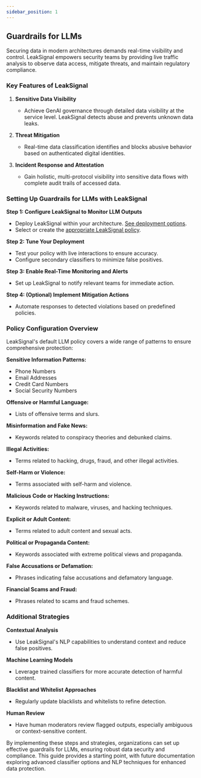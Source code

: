 ```yaml
---
sidebar_position: 1
---
```


## Guardrails for LLMs

Securing data in modern architectures demands real-time visibility and control. LeakSignal empowers security teams by providing live traffic analysis to observe data access, mitigate threats, and maintain regulatory compliance.

### Key Features of LeakSignal

1. **Sensitive Data Visibility**
   - Achieve GenAI governance through detailed data visibility at the service level. LeakSignal detects abuse and prevents unknown data leaks.

2. **Threat Mitigation**
   - Real-time data classification identifies and blocks abusive behavior based on authenticated digital identities.

3. **Incident Response and Attestation**
   - Gain holistic, multi-protocol visibility into sensitive data flows with complete audit trails of accessed data.

### Setting Up Guardrails for LLMs with LeakSignal

**Step 1: Configure LeakSignal to Monitor LLM Outputs**
- Deploy LeakSignal within your architecture. [See deployment options](../Deployment/Istio%20&%20OSSM).
- Select or create the [appropriate LeakSignal policy](../Policy/Overview).

**Step 2: Tune Your Deployment**
- Test your policy with live interactions to ensure accuracy.
- Configure secondary classifiers to minimize false positives.

**Step 3: Enable Real-Time Monitoring and Alerts**
- Set up LeakSignal to notify relevant teams for immediate action.

**Step 4: (Optional) Implement Mitigation Actions**
- Automate responses to detected violations based on predefined policies.

### Policy Configuration Overview

LeakSignal's default LLM policy covers a wide range of patterns to ensure comprehensive protection:

**Sensitive Information Patterns:**
- Phone Numbers
- Email Addresses
- Credit Card Numbers
- Social Security Numbers

**Offensive or Harmful Language:**
- Lists of offensive terms and slurs.

**Misinformation and Fake News:**
- Keywords related to conspiracy theories and debunked claims.

**Illegal Activities:**
- Terms related to hacking, drugs, fraud, and other illegal activities.

**Self-Harm or Violence:**
- Terms associated with self-harm and violence.

**Malicious Code or Hacking Instructions:**
- Keywords related to malware, viruses, and hacking techniques.

**Explicit or Adult Content:**
- Terms related to adult content and sexual acts.

**Political or Propaganda Content:**
- Keywords associated with extreme political views and propaganda.

**False Accusations or Defamation:**
- Phrases indicating false accusations and defamatory language.

**Financial Scams and Fraud:**
- Phrases related to scams and fraud schemes.

### Additional Strategies

**Contextual Analysis**
- Use LeakSignal's NLP capabilities to understand context and reduce false positives. 

**Machine Learning Models**
- Leverage trained classifiers for more accurate detection of harmful content. 

**Blacklist and Whitelist Approaches**
- Regularly update blacklists and whitelists to refine detection.

**Human Review**
- Have human moderators review flagged outputs, especially ambiguous or context-sensitive content.

By implementing these steps and strategies, organizations can set up effective guardrails for LLMs, ensuring robust data security and compliance. This guide provides a starting point, with future documentation exploring advanced classifier options and NLP techniques for enhanced data protection.
